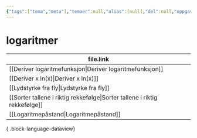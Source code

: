 ```yaml
---
{"tags":["tema","meta"],"temaer":null,"alias":[null],"del":null,"oppgave":null,"fag":null,"eksamen":null,"dg-publish":true,"title":"logaritmer","date":"2023-06-01","modified":"2023-06-01","permalink":"/temaer/logaritmer/","dgPassFrontmatter":true}
---
```



# logaritmer
| file.link                                                                     |
| ----------------------------------------------------------------------------- |
| [[Deriver logaritmefunksjon\|Deriver logaritmefunksjon]]                   |
| [[Deriver x ln(x)\|Deriver x ln(x)]]                                       |
| [[Lydstyrke fra fly\|Lydstyrke fra fly]]                                   |
| [[Sorter tallene i riktig rekkefølge\|Sorter tallene i riktig rekkefølge]] |
| [[Logaritmepåstand\|Logaritmepåstand]]                                     |

{ .block-language-dataview}
